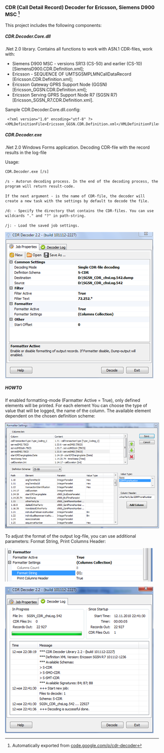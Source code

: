 ### CDR (Call Detail Record) Decoder for Ericsson, Siemens D900 MSC [^1] 

[^1]: Automatically exported from [code.google.com/p/cdr-decoder](https://code.google.com/archive/p/cdr-decoder/)

This project includes the following components:

##### CDR.Decoder.Core.dll

.Net 2.0 library. Contains all functions to work with ASN.1 CDR-files, work with:
- Siemens D900 MSC - versions SR13 (CS-50) and earlier (CS-10) [SiemensD900.CDR.Definition.xml];
- Ericsson - SEQUENCE OF UMTSGSMPLMNCallDataRecord [Ericsson.CDR.Definition.xml];
- Ericsson Gateway GPRS Support Node (GGSN) [Ericsson_GGSN.CDR.Definition.xml];
- Ericsson Serving GPRS Support Node R7 (SGSN R7) [Ericsson_SGSN_R7.CDR.Definition.xml].

Sample CDR.Decoder.Core.dll.config:
```
 <?xml version="1.0" encoding="utf-8" ?> <XMLDefinitionFile>Ericsson_GGSN.CDR.Definition.xml</XMLDefinitionFile>
```

##### CDR.Decoder.exe

.Net 2.0 Windows Forms application. Decoding CDR-file with the record results in the log-file

Usage:
```
CDR.Decoder.exe [/s]

/s - Autorun decoding process. In the end of the decoding process, the program will return result-code.

If the next argument - is the name of CDR-file, the decoder will create a new task with the settings by default to decode the file.

/d: - Specify the directory that contains the CDR-files. You can use wildcards "." and "?" in path-string.

/j: - Load the saved job settings.
```
![CDR.Decoder APP](/doc/2243.PNG)

##### HOWTO

If enabled formatting-mode (Farmatter Active = True), only defined elements will be printed. For each element You can choose the type of value that will be logged, the name of the column. The available element dependent on the chosen definition scheme:

![Formatter](/doc/2238.PNG)

To adjust the format of the output log-file, you can use additional parameters: Format String, Print Columns Header:

![Log file 1](/doc/2241.PNG)

![Log file 2](/doc/2244.PNG)